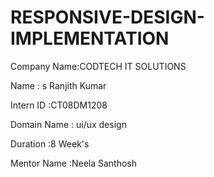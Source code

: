# RESPONSIVE-DESIGN-IMPLEMENTATION
Company Name:CODTECH IT SOLUTIONS

Name : s Ranjith Kumar 

Intern ID :CT08DM1208

Domain Name : ui/ux design 

Duration :8 Week's

Mentor Name :Neela Santhosh
